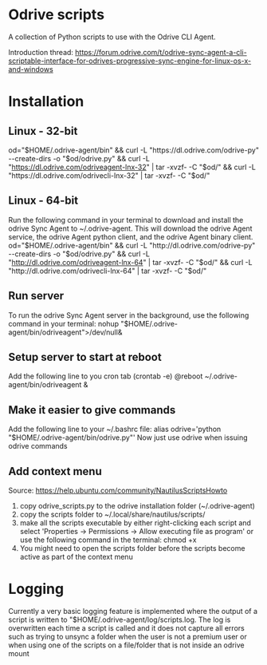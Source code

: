 # Odrive scripts
A collection of Python scripts to use with the Odrive CLI Agent.

Introduction thread: https://forum.odrive.com/t/odrive-sync-agent-a-cli-scriptable-interface-for-odrives-progressive-sync-engine-for-linux-os-x-and-windows

# Installation
## Linux - 32-bit
od="$HOME/.odrive-agent/bin" && curl -L "https://dl.odrive.com/odrive-py" --create-dirs -o "$od/odrive.py" && curl -L "https://dl.odrive.com/odriveagent-lnx-32" | tar -xvzf- -C "$od/" && curl -L "https://dl.odrive.com/odrivecli-lnx-32" | tar -xvzf- -C "$od/"

## Linux - 64-bit
Run the following command in your terminal to download and install the odrive Sync Agent to ~/.odrive-agent. This will download the odrive Agent service, the odrive Agent python client, and the odrive Agent binary client.
od="$HOME/.odrive-agent/bin" && curl -L "http://dl.odrive.com/odrive-py" --create-dirs -o "$od/odrive.py" && curl -L "http://dl.odrive.com/odriveagent-lnx-64" | tar -xvzf- -C "$od/" && curl -L "http://dl.odrive.com/odrivecli-lnx-64" | tar -xvzf- -C "$od/"

## Run server
To run the odrive Sync Agent server in the background, use the following command in your terminal:
nohup "$HOME/.odrive-agent/bin/odriveagent">/dev/null&

## Setup server to start at reboot
Add the following line to you cron tab (crontab -e)
@reboot ~/.odrive-agent/bin/odriveagent &

## Make it easier to give commands
Add the following line to your ~/.bashrc file:
alias odrive='python "$HOME/.odrive-agent/bin/odrive.py"'
Now just use odrive <command> when issuing odrive commands

## Add context menu
Source: https://help.ubuntu.com/community/NautilusScriptsHowto
1. copy odrive_scripts.py to the odrive installation folder (~/.odrive-agent)
2. copy the scripts folder to ~/.local/share/nautilus/scripts/
3. make all the scripts executable by either right-clicking each script and select 'Properties → Permissions → Allow executing file as program' or use the following command in the terminal:
  chmod +x <name-of-script>
4. You might need to open the scripts folder before the scripts become active as part of the context menu

# Logging
Currently a very basic logging feature is implemented where the output of a script is written to "$HOME/.odrive-agent/log/scripts.log.
The log is overwritten each time a script is called and it does not capture all errors such as trying to unsync a folder when the user is not a premium user or when using one of the scripts on a file/folder that is not inside an odrive mount
